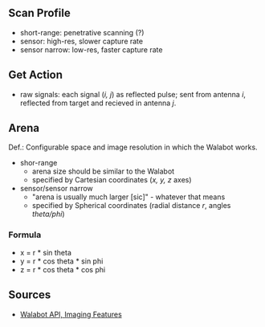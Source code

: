 ## Scan Profile

- short-range: penetrative scanning (?)
- sensor: high-res, slower capture rate
- sensor narrow: low-res, faster capture rate


## Get Action

- raw signals: each signal (*i, j*) as reflected pulse; sent from antenna *i*,
  reflected from target and recieved in antenna *j*.


## Arena

Def.: Configurable space and image resolution in which the Walabot works.

- shor-range
    - arena size should be similar to the Walabot
    - specified by Cartesian coordinates (*x, y, z* axes)
- sensor/sensor narrow
    - "arena is usually much larger [sic]" - whatever that means
    - specified by Spherical coordinates (radial distance *r*,
      angles *theta/phi*)

### Formula

- x = r * sin theta
- y = r * cos theta * sin phi
- z = r * cos theta * cos phi


## Sources

- [Walabot API, Imaging Features](https://api.walabot.com/_features.html)
